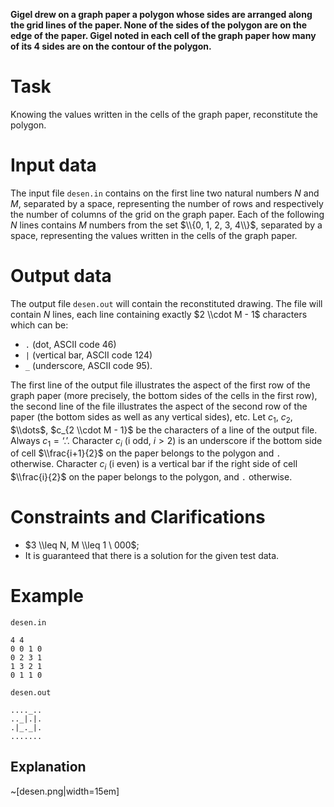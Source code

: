 **Gigel drew on a graph paper a polygon whose sides are arranged along the grid lines of the paper. None of the sides of the polygon are on the edge of the paper. Gigel noted in each cell of the graph paper how many of its 4 sides are on the contour of the polygon.**

# Task

Knowing the values written in the cells of the graph paper, reconstitute the polygon.

# Input data

The input file `desen.in` contains on the first line two natural numbers $N$ and $M$, separated by a space, representing the number of rows and respectively the number of columns of the grid on the graph paper. Each of the following $N$ lines contains $M$ numbers from the set $\\{0, 1, 2, 3, 4\\}$, separated by a space, representing the values written in the cells of the graph paper.

# Output data

The output file `desen.out` will contain the reconstituted drawing. The file will contain $N$ lines, each line containing exactly $2 \\cdot M - 1$ characters which can be:

* `.` (dot, ASCII code 46)
* `|` (vertical bar, ASCII code 124)
* `_` (underscore, ASCII code 95).

The first line of the output file illustrates the aspect of the first row of the graph paper (more precisely, the bottom sides of the cells in the first row), the second line of the file illustrates the aspect of the second row of the paper (the bottom sides as well as any vertical sides), etc. Let $c_1$, $c_2$, $\\dots$, $c_{2 \\cdot M - 1}$ be the characters of a line of the output file. Always $c_1 = \text{‘.’}$. Character $c_i$ (i odd, $i > 2$) is an underscore if the bottom side of cell $\\frac{i+1}{2}$ on the paper belongs to the polygon and `.` otherwise. Character $c_i$ (i even) is a vertical bar if the right side of cell $\\frac{i}{2}$ on the paper belongs to the polygon, and `.` otherwise.

# Constraints and Clarifications

* $3 \\leq N, M \\leq 1 \ 000$;
* It is guaranteed that there is a solution for the given test data.

# Example

`desen.in`
```
4 4
0 0 1 0
0 2 3 1
1 3 2 1
0 1 1 0
```

`desen.out`
```
...._..
.._|.|.
.|_._|.
.......
```

## Explanation

~[desen.png|width=15em]


